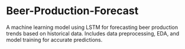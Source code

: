 # Beer-Production-Forecast
A machine learning model using LSTM for forecasting beer production trends based on historical data. Includes data preprocessing, EDA, and model training for accurate predictions.
